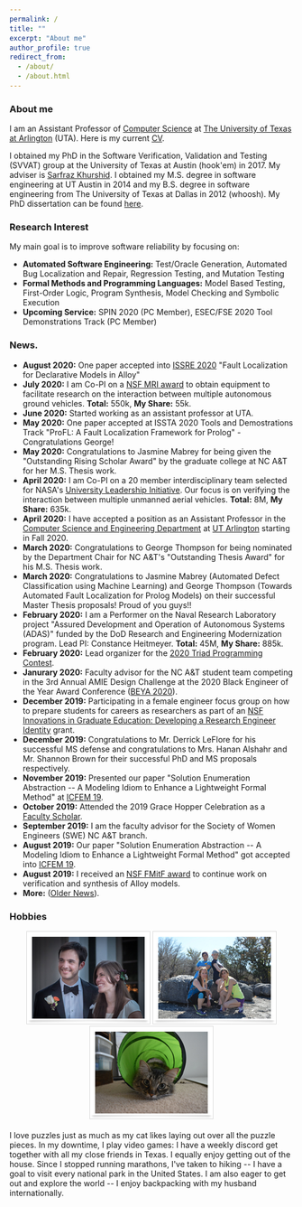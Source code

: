 ```yaml
---
permalink: /
title: ""
excerpt: "About me"
author_profile: true
redirect_from: 
  - /about/
  - /about.html
---
```


### <i class="fa fa-fw fa-cat" aria-hidden="true"></i> About me
I am an Assistant Professor of [Computer Science](https://www.uta.edu/academics/schools-colleges/engineering/academics/departments/cse) at [The University of Texas at Arlington](https://www.uta.edu/) (UTA). Here is my current [CV](/files/ASullivan_CV.pdf).

I obtained my PhD in the Software Verification, Validation and Testing (SVVAT) group at the University of Texas at Austin (hook'em) in 2017. My adviser is [Sarfraz Khurshid](https://users.ece.utexas.edu/~khurshid/). I obtained my M.S. degree in software engineering at UT Austin in 2014 and my B.S. degree in software engineering from The University of Texas at Dallas in 2012 (whoosh). My PhD dissertation can be found [here](files/dissertation.pdf). 

### <i class="fa fa-fw fa-lightbulb" aria-hidden="true"></i> Research Interest
My main goal is to improve software reliability by focusing on:
  * **Automated Software Engineering:** Test/Oracle Generation, Automated Bug Localization and Repair, Regression Testing, and
Mutation Testing
  * **Formal Methods and Programming Languages:** Model Based Testing, First-Order Logic, Program Synthesis, Model
Checking and Symbolic Execution
 * **Upcoming Service:** SPIN 2020 (PC Member), ESEC/FSE 2020 Tool Demonstrations Track (PC Member)
 
### <i class="fa fa-fw fa-exclamation-triangle" aria-hidden="true"></i> News.
* **August 2020:** One paper accepted into [ISSRE 2020](http://2020.issre.net/) "Fault Localization for Declarative Models in Alloy"
* **July 2020:** I am Co-PI on a [NSF MRI award](https://www.nsf.gov/awardsearch/showAward?AWD_ID=2018879&HistoricalAwards=false) to obtain equipment to facilitate research on the interaction between multiple autonomous ground vehicles. **Total:** 550k, **My Share:** 55k. 
* **June 2020:** Started working as an assistant professor at UTA.
* **May 2020:** One paper accepted at ISSTA 2020 Tools and Demostrations Track "ProFL: A Fault Localization Framework for Prolog" - Congratulations George!
* **May 2020:** Congratulations to Jasmine Mabrey for being given the "Outstanding Rising Scholar Award" by the graduate college at NC A&T for her M.S. Thesis work.
* **April 2020:** I am Co-PI on a 20 member interdisciplinary team selected for NASA's [University Leadership Initiative](https://www.nasa.gov/press-release/nasa-looks-to-university-teams-to-advance-aviation-technology). Our focus is on verifying the interaction between multiple unmanned aerial vehicles. **Total:** 8M, **My Share:** 635k.
* **April 2020:** I have accepted a position as an Assistant Professor in the [Computer Science and Engineering Department](https://cse.uta.edu/) at [UT Arlington](https://www.uta.edu/) starting in Fall 2020.
* **March 2020:** Congratulations to George Thompson for being nominated by the Department Chair for NC A&T's "Outstanding Thesis Award" for his M.S. Thesis work.
* **March 2020:** Congratulations to Jasmine Mabrey (Automated Defect Classification using Machine Learning) and George Thompson (Towards Automated Fault Localization for Prolog Models) on their successful Master Thesis proposals! Proud of you guys!!
* **February 2020:** I am a Performer on the Naval Research Laboratory project "Assured Development and Operation of Autonomous Systems (ADAS)" funded by the DoD Research and Engineering Modernization program. Lead PI: Constance Heitmeyer. **Total:** 45M, **My Share:** 885k.
* **February 2020:** Lead organizer for the [2020 Triad Programming Contest](https://triad-pc-2020.github.io/).
* **Janurary 2020:** Faculty advisor for the NC A&T student team competing in the 3rd Annual AMIE Design Challenge at the 2020 Black Engineer of the Year Award Conference ([BEYA 2020](https://s4.goeshow.com/ccgroup/beyastem/2020/index.cfm)).
 * **December 2019:** Participating in a female engineer focus group on how to prepare students for careers as researchers as part of an  [NSF Innovations in Graduate Education: Developing a Research Engineer Identity](https://www.nsf.gov/awardsearch/showAward?AWD_ID=1856346&HistoricalAwards=false) grant.
 * **December 2019:** Congratulations to Mr. Derrick LeFlore for his successful MS defense and congratulations to Mrs. Hanan Alshahr and Mr. Shannon Brown for their successful PhD and MS proposals respectively.
 * **November 2019:** Presented our paper "Solution Enumeration Abstraction -- A Modeling Idiom to Enhance a Lightweight Formal Method" at [ICFEM 19](http://csse.szu.edu.cn/icfem2019/).
* **October 2019:** Attended the 2019 Grace Hopper Celebration as a [Faculty Scholar](https://ghc.anitab.org/2019-student-academic/scholarships/our-ghc-19-scholars-2/attachment/sullivan-allison/).
 * **September 2019:** I am the faculty advisor for the Society of Women Engineers (SWE) NC A&T branch.
 * **August 2019:** Our paper "Solution Enumeration Abstraction -- A Modeling Idiom to Enhance a Lightweight Formal Method" got accepted into [ICFEM 19](http://csse.szu.edu.cn/icfem2019/).
  * **August 2019:** I received an [NSF FMitF award](https://www.nsf.gov/awardsearch/showAward?AWD_ID=1918189&HistoricalAwards=false) to continue work on verification and synthesis of Alloy models.
  * **More:** ([Older News](https://allisonius.github.io/news/)).
  
<h3><i class="fa fa-fw fa-puzzle-piece" aria-hidden="true"></i> Hobbies</h3>
  
 <center><img src="images/a.png" alt=""> <img src="images/b.jpg" alt=""> <img src="images/c.JPG" alt=""></center>
  <br>
  I love puzzles just as much as my cat likes laying out over all the puzzle pieces. In my downtime, I play video games: I have a weekly discord get together with all my close friends in Texas. I equally enjoy getting out of the house. Since I stopped running marathons, I've taken to hiking -- I have a goal to visit every national park in the United States. I am also eager to get out and explore the world -- I enjoy backpacking with my husband internationally.
